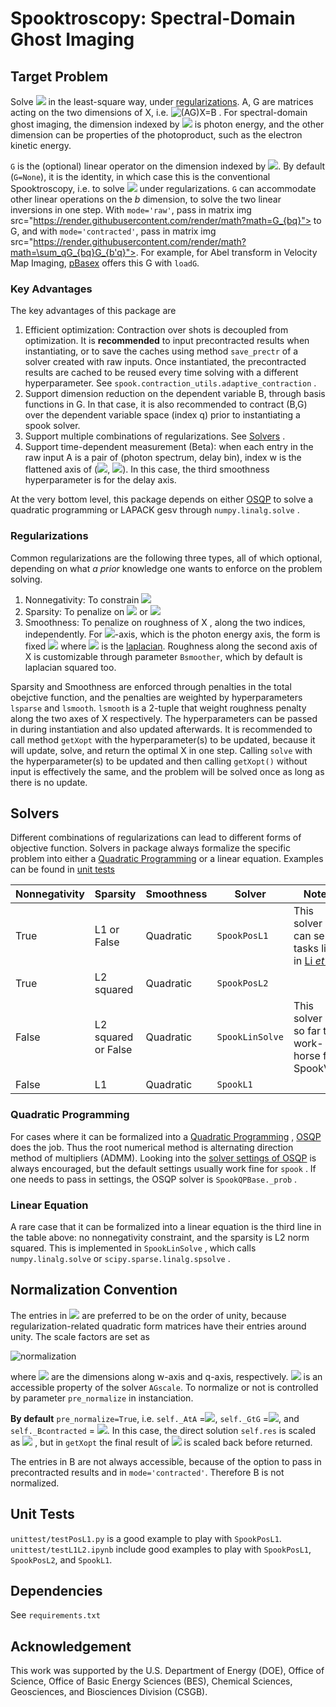 # Spooktroscopy: Spectral-Domain Ghost Imaging

## Target Problem
Solve <img src="https://render.githubusercontent.com/render/math?math=(A \otimes G)X = B"> in the least-square way, under [regularizations](#Regularizations). A, G are matrices acting on the two dimensions of X, i.e. 
![(AG)X=B](https://latex.codecogs.com/svg.latex?\normalsize&space;\sum_{w,b}A_{iw}G_{bq}X_{wb}=B_{iq}) .
For spectral-domain ghost imaging, the dimension indexed by <img src="https://render.githubusercontent.com/render/math?math=w"> is photon energy, and the other dimension can be properties of the photoproduct, such as the electron kinetic energy.

`G` is the (optional) linear operator on the dimension indexed by <img src="https://render.githubusercontent.com/render/math?math=b">. By default (`G=None`), it is the identity, in which case this is the conventional Spooktroscopy, i.e. to solve <img src="https://render.githubusercontent.com/render/math?math=AX=B"> under regularizations. 
`G` can accommodate other linear operations on the $b$ dimension, to solve the two linear inversions in one step. With `mode='raw'`, pass in matrix img src="https://render.githubusercontent.com/render/math?math=G_{bq}"> to G, and with `mode='contracted'`, pass in matrix img src="https://render.githubusercontent.com/render/math?math=\sum_qG_{bq}G_{b'q}">. For example, for Abel transform in Velocity Map Imaging, [pBasex](https://github.com/e-champenois/CPBASEX) offers this G with `loadG`.

### Key Advantages
The key advantages of this package are
1. Efficient optimization: Contraction over shots is decoupled from optimization. It is **recommended** to input precontracted results when instantiating, or to save the caches using method `save_prectr` of a solver created with raw inputs. Once instantiated, the precontracted results are cached to be reused every time solving with a different hyperparameter. See `spook.contraction_utils.adaptive_contraction` .
2. Support dimension reduction on the dependent variable B, through basis functions in G. In that case, it is also recommended to contract (B,G) over the dependent variable space (index q) prior to instantiating a spook solver.
3. Support multiple combinations of regularizations. See [Solvers](#Solvers) .
4. Support time-dependent measurement (Beta): when each entry in the raw input A is a pair of (photon spectrum, delay bin), index w is the flattened axis of (<img src="https://render.githubusercontent.com/render/math?math=\omega">, <img src="https://render.githubusercontent.com/render/math?math=\tau">). In this case, the third smoothness hyperparameter is for the delay axis.

At the very bottom level, this package depends on either [OSQP](https://osqp.org) to solve a quadratic programming or LAPACK gesv through `numpy.linalg.solve` . 

### Regularizations
Common regularizations are the following three types, all of which optional, depending on what _a prior_ knowledge one wants to enforce on the problem solving.

1. Nonnegativity: To constrain <img src="https://render.githubusercontent.com/render/math?math=X\succeq 0">
2. Sparsity: To penalize on <img src="https://render.githubusercontent.com/render/math?math=\|X\|_1"> or <img src="https://render.githubusercontent.com/render/math?math=\|X\|_2^2">
3. Smoothness: To penalize on roughness of X , along the two indices, independently. For <img src="https://render.githubusercontent.com/render/math?math=\omega">-axis, which is the photon energy axis, the form is fixed <img src="https://render.githubusercontent.com/render/math?math=\|(L_{N_w}\otimes I)X\|_2^2"> where <img src="https://render.githubusercontent.com/render/math?math=L_{N_w}"> is the [laplacian](https://en.wikipedia.org/wiki/Laplace_operator). Roughness along the second axis of X is customizable through parameter `Bsmoother`, which by default is laplacian squared too.

Sparsity and Smoothness are enforced through penalties in the total obejctive function, and the penalties are weighted by hyperparameters `lsparse` and `lsmooth`. `lsmooth` is a 2-tuple that weight roughness penalty along the two axes of X respectively. The hyperparameters can be passed in during instantiation and also updated afterwards. It is recommended to call method `getXopt` with the hyperparameter(s) to be updated, because it will update, solve, and return the optimal X in one step. Calling `solve` with  the hyperparameter(s) to be updated and then calling `getXopt()` without input is effectively the same, and the problem will be solved once as long as there is no update.

## Solvers

Different combinations of regularizations can lead to different forms of objective function. Solvers in package always formalize the specific problem into either a [Quadratic Programming](https://en.wikipedia.org/wiki/Quadratic_programming) or a linear equation. Examples can be found in [unit tests](#UnitTests) 

| Nonnegativity | Sparsity            | Smoothness | Solver              | Notes                                                        |
| ------------- | ------------------- | ---------- | ------------------- | ------------------------------------------------------------ |
| True          | L1 or False         | Quadratic  | `SpookPosL1`        | This solver can serve tasks like in [Li _et al_](https://iopscience.iop.org/article/10.1088/1361-6455/abcdf1) |
| True          | L2 squared          | Quadratic  | `SpookPosL2` |                                                              |
| False         | L2 squared or False | Quadratic  | `SpookLinSolve`     | This solver is so far the work-horse for SpookVMI            |
| False         | L1                  | Quadratic  | `SpookL1` |                                                              |


### Quadratic Programming

For cases where it can be formalized into a [Quadratic Programming](https://en.wikipedia.org/wiki/Quadratic_programming) , [OSQP](https://osqp.org) does the job. Thus the root numerical method is alternating direction method of multipliers (ADMM). Looking into the [solver settings of OSQP](https://osqp.org/docs/interfaces/solver_settings.html) is always encouraged, but the default settings usually work fine for `spook` . If one needs to pass in settings, the OSQP solver is `SpookQPBase._prob` .

### Linear Equation

A rare case that it can be formalized into a linear equation is the third line in the table above: no nonnegativity constraint, and the sparsity is L2 norm squared. This is implemented in `SpookLinSolve` , which calls `numpy.linalg.solve` or `scipy.sparse.linalg.spsolve` .


## Normalization Convention

The entries in <img src="https://render.githubusercontent.com/render/math?math=A^TA, G^TG"> are preferred to be on the order of unity, because regularization-related quadratic form matrices have their entries around unity. The scale factors are set as

![normalization](https://latex.codecogs.com/svg.latex?&space;s_a=\sqrt{\frac{1}{N_w}\mathrm{tr}(A^TA)},s_g=\sqrt{\frac{1}{N_q}\mathrm{tr}(G^TG)})

where <img src="https://render.githubusercontent.com/render/math?math=N_w, N_q"> are the dimensions along w-axis and q-axis, respectively. <img src="https://render.githubusercontent.com/render/math?math=s_as_g"> is an accessible property of the solver `AGscale`. To normalize or not is controlled by parameter `pre_normalize` in instanciation. 

**By default** `pre_normalize=True`, i.e. `self._AtA` =<img src="https://render.githubusercontent.com/render/math?math=A^TA/s_a^2">, `self._GtG` =<img src="https://render.githubusercontent.com/render/math?math=G^TG/s_g^2">, and `self._Bcontracted` = <img src="https://render.githubusercontent.com/render/math?math=(A^T \otimes G^T)B/(s_as_g)">. In this case, the direct solution `self.res` is scaled as <img src="https://render.githubusercontent.com/render/math?math=s_as_g X_\mathrm{opt}"> , but in `getXopt` the final result of <img src="https://render.githubusercontent.com/render/math?math=X_\mathrm{opt}"> is scaled back before returned.

The entries in B are not always accessible, because of the option to pass in precontracted results and in `mode='contracted'`. Therefore B is not normalized. 


## Unit Tests

`unittest/testPosL1.py` is a good example to play with `SpookPosL1`.
`unittest/testL1L2.ipynb` include good examples to play with `SpookPosL1`, `SpookPosL2`, and `SpookL1`.


## Dependencies

See `requirements.txt`

## Acknowledgement
This work was supported by the U.S. Department of Energy (DOE), Office of Science, Office of Basic Energy Sciences (BES), Chemical Sciences, Geosciences, and Biosciences Division (CSGB).
